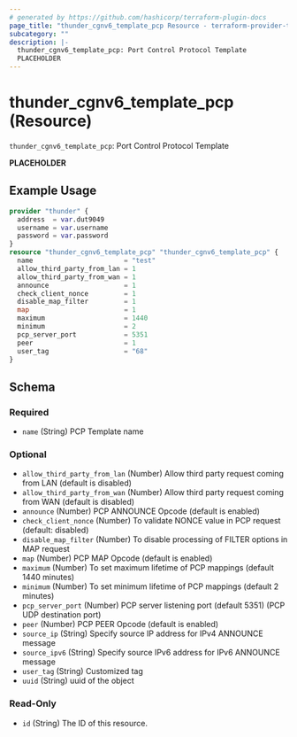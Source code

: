 ```yaml
---
# generated by https://github.com/hashicorp/terraform-plugin-docs
page_title: "thunder_cgnv6_template_pcp Resource - terraform-provider-thunder"
subcategory: ""
description: |-
  thunder_cgnv6_template_pcp: Port Control Protocol Template
  PLACEHOLDER
---
```


# thunder_cgnv6_template_pcp (Resource)

`thunder_cgnv6_template_pcp`: Port Control Protocol Template

__PLACEHOLDER__

## Example Usage

```terraform
provider "thunder" {
  address  = var.dut9049
  username = var.username
  password = var.password
}
resource "thunder_cgnv6_template_pcp" "thunder_cgnv6_template_pcp" {
  name                       = "test"
  allow_third_party_from_lan = 1
  allow_third_party_from_wan = 1
  announce                   = 1
  check_client_nonce         = 1
  disable_map_filter         = 1
  map                        = 1
  maximum                    = 1440
  minimum                    = 2
  pcp_server_port            = 5351
  peer                       = 1
  user_tag                   = "68"
}
```

<!-- schema generated by tfplugindocs -->
## Schema

### Required

- `name` (String) PCP Template name

### Optional

- `allow_third_party_from_lan` (Number) Allow third party request coming from LAN (default is disabled)
- `allow_third_party_from_wan` (Number) Allow third party request coming from WAN (default is disabled)
- `announce` (Number) PCP ANNOUNCE Opcode (default is enabled)
- `check_client_nonce` (Number) To validate NONCE value in PCP request (default: disabled)
- `disable_map_filter` (Number) To disable processing of FILTER options in MAP request
- `map` (Number) PCP MAP Opcode (default is enabled)
- `maximum` (Number) To set maximum lifetime of PCP mappings (default 1440 minutes)
- `minimum` (Number) To set minimum lifetime of PCP mappings (default 2 minutes)
- `pcp_server_port` (Number) PCP server listening port (default 5351) (PCP UDP destination port)
- `peer` (Number) PCP PEER Opcode (default is enabled)
- `source_ip` (String) Specify source IP address for IPv4 ANNOUNCE message
- `source_ipv6` (String) Specify source IPv6 address for IPv6 ANNOUNCE message
- `user_tag` (String) Customized tag
- `uuid` (String) uuid of the object

### Read-Only

- `id` (String) The ID of this resource.


